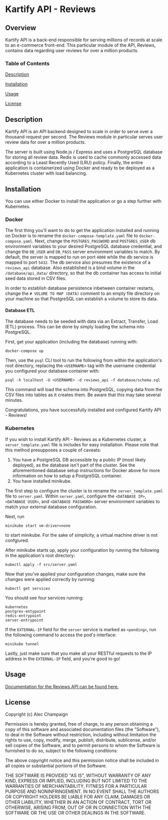 # Kartify API - Reviews
## Overview
Kartify API is a back-end responsible for serving millions of records at scale to an e-commerce front-end. This particular module of the API, Reviews, contains data regarding user reviews for over a million products. 

### Table of Contents 
[Description](#Description)

[Installation](#Installation)

[Usage](#Usage) 

[License](#License)

## Description
Kartify API is an API backend designed to scale in order to serve over a thousand request per second. The Reviews module in particular serves user review data for over a million products.

The server is built using Node.js / Express and uses a PostgreSQL database for storing all review data. Redis is used to cache commonly accessed data according to a Least Recently Used (LRU) policy. Finally, the entire application is containerized using Docker and ready to be deployed as a Kubernetes cluster with load balancing.  

## Installation
You can use either Docker to install the application or go a step further with Kubernetes.

### Docker
The first thing you'll want to do to get the application installed and running on Docker is to rename the `docker-compose-template.yaml` file to `docker-compose.yaml`. Next, change the `POSTGRES_PASSWORD` and `POSTGRES_USER` db environment variables to your desired PostgreSQL database credential, and change the `DB_USER` and `DB_PASS` server environment variables to match. By default, the server is mapped to run on port `4000` while the db service is mapped to port `5432`. The db service also presumes the existence of a `reviews_api` database. Also established is a bind volume in the `/database/api_data/` directory, so that the db container has access to initial seed data stored in CSV files.

In order to establish database persistence inbetween container restarts, change the `# VOLUME TO MAP (DATA)` comment to an empty file directory on your machine so that PostgreSQL can establish a volume to store its data.

#### Database ETL
The database needs to be seeded with data via an Extract, Transfer, Load (ETL) process. This can be done by simply loading the schema into PostgreSQL.

First, get your application (including the database) running with:
```
docker-compose up
```
Then, use the `psql` CLI tool to run the following from within the application's root directory, replacing the `<USERNAME>` tag with the username credential you configured your database container with:
```
psql -h localhost -U <USERNAME> -d reviews_api -f database/schema.sql
```
This command will load the schema into PostgreSQL, copying data from the CSV files into tables as it creates them. Be aware that this may take several minutes.

Congratulations, you have successfully installed and configured Kartify API - Reviews!

### Kubernetes
If you wish to install Kartify API - Reviews as a Kubernetes cluster, a `server_template.yaml` file is includes for easy installation. Please note that this method presupposes a couple of caveats:
1. You have a PostgreSQL DB accessible by a public IP (most likely deployed), as the database isn't part of the cluster. See the aforementioned database setup instructions for Docker above for more information on how to setup a PostgreSQL container.
2. You have installed minikube.

The first step to configure the cluster is to rename the `server_template.yaml` file to `server.yaml`. Within `server.yaml`, configure the `<DATABASE IP>`, `<DATABASE USER>`, and `<DATABASE PASSWORD>` server environment variables to match your external database configuration.

Next, run
```
minikube start vm-driver=none
```
to start minikube. For the sake of simplicity, a virtual machine driver is not confgiured.

After minikube starts up, apply your configuration by running the following in the application's root directory:
```
kubectl apply -f src/server.yaml
```
Now that you've applied your configuration changes, make sure the changes were applied correctly by running:
```
kubectl get services
```
You should see four services running:
```
kubernetes
postgres-entypoint
redis-entrypoint
server-entrypoint
```
If the `EXTERNAL-IP` field for the `server` service is marked as `<pending>`, run the following command to access the pod's interface:
```
minikube tunnel
```
Lastly, just make sure that you make all your RESTful requests to the IP address in the `EXTERNAL-IP` field, and you're good to go!

## Usage
[Documentation for the Reviews API can be found here.](https://gist.github.com/trentgoing/409c2d76ce8e187e2132e45d9bed4605#file-reviews_api-md)

## License
Copyright (c) Alec Champaign

Permission is hereby granted, free of charge, to any person obtaining a copy of
this software and associated documentation files (the "Software"), to deal in
the Software without restriction, including without limitation the rights to
use, copy, modify, merge, publish, distribute, sublicense, and/or sell copies
of the Software, and to permit persons to whom the Software is furnished to do
so, subject to the following conditions:

The above copyright notice and this permission notice shall be included in all
copies or substantial portions of the Software.

THE SOFTWARE IS PROVIDED "AS IS", WITHOUT WARRANTY OF ANY KIND, EXPRESS OR
IMPLIED, INCLUDING BUT NOT LIMITED TO THE WARRANTIES OF MERCHANTABILITY,
FITNESS FOR A PARTICULAR PURPOSE AND NONINFRINGEMENT. IN NO EVENT SHALL THE
AUTHORS OR COPYRIGHT HOLDERS BE LIABLE FOR ANY CLAIM, DAMAGES OR OTHER
LIABILITY, WHETHER IN AN ACTION OF CONTRACT, TORT OR OTHERWISE, ARISING FROM,
OUT OF OR IN CONNECTION WITH THE SOFTWARE OR THE USE OR OTHER DEALINGS IN THE
SOFTWARE.

